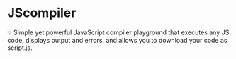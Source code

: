 # JScompiler
💡 Simple yet powerful JavaScript compiler playground that executes any JS code, displays output and errors, and allows you to download your code as script.js.
